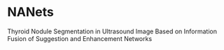 # NANets
Thyroid Nodule Segmentation in Ultrasound Image Based on Information Fusion of Suggestion and Enhancement Networks
